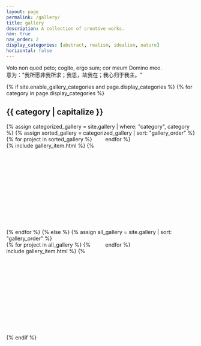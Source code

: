 ```yaml
---
layout: page
permalink: /gallery/
title: gallery
description: A collection of creative works.
nav: true
nav_order: 2
display_categories: [abstract, realism, idealism, nature]
horizontal: false
---
```


<!-- Critical CSS - Inline for instant loading -->
<style>
/* Critical CSS - Aggressive optimization for instant rendering */
.gallery-grid {
  min-height: 200px;
  contain: layout style paint;
  transform: translateZ(0);
  column-count: 3;
  column-gap: 2rem;
  margin-bottom: 3rem;
}
.gallery-item {
  position: relative;
  overflow: hidden;
  border-radius: 12px;
  box-shadow: 0 4px 20px rgba(0, 0, 0, 0.1);
  background: #fff;
  break-inside: avoid;
  margin-bottom: 2rem;
  display: inline-block;
  width: 100%;
  opacity: 1 !important;
  contain: layout style paint;
  transform: translateZ(0);
  backface-visibility: hidden;
}
.gallery-image {
  width: 100%;
  height: auto;
  display: block;
  background-color: #f0f0f0;
  object-fit: cover;
  min-height: 200px;
  transform: translateZ(0) !important;
  backface-visibility: hidden !important;
  image-rendering: optimizeSpeed !important;
  opacity: 1 !important;
  will-change: transform;
  contain: layout style paint;
}
.gallery-image-container {
  position: relative;
  overflow: hidden;
  background: #f8f9fa;
  display: block;
  width: 100%;
  min-height: 200px;
  contain: layout style paint;
}
@media (max-width: 1400px) { .gallery-grid { column-count: 3; column-gap: 1.5rem; } }
@media (max-width: 1200px) { .gallery-grid { column-count: 2; column-gap: 1.5rem; } }
@media (max-width: 768px) { .gallery-grid { column-count: 1; column-gap: 1rem; } }
</style>

<!-- Preload ALL gallery images for instant display -->
<link rel="preload" as="image" href="{{ '/assets/img/chromatic-reverie.jpg' | relative_url }}">
<link rel="preload" as="image" href="{{ '/assets/img/realm-of-gods-main.jpg' | relative_url }}">
<link rel="preload" as="image" href="{{ '/assets/img/threshold-of-displacement.jpg' | relative_url }}">
<link rel="preload" as="image" href="{{ '/assets/img/sanctum-of-azure-skies.jpg' | relative_url }}">
<link rel="preload" as="image" href="{{ '/assets/img/celestial-convergence.png' | relative_url }}">
<link rel="preload" as="image" href="{{ '/assets/img/sentinel-peaks.png' | relative_url }}">
<link rel="preload" as="image" href="{{ '/assets/img/genesis-light.png' | relative_url }}">
<link rel="preload" as="image" href="{{ '/assets/img/gilded-cage.jpg' | relative_url }}">
<link rel="preload" as="image" href="{{ '/assets/img/studies-in-luminosity.jpg' | relative_url }}">
<link rel="preload" as="image" href="{{ '/assets/img/untamed-ambition.jpg' | relative_url }}">
<link rel="preload" as="image" href="{{ '/assets/img/euphoric-nocturne.jpg' | relative_url }}">
<link rel="preload" as="image" href="{{ '/assets/img/tempest-of-migration.jpg' | relative_url }}">
<link rel="preload" as="image" href="{{ '/assets/img/threshold-of-madness.jpg' | relative_url }}">
<link rel="preload" as="image" href="{{ '/assets/img/metamorphic-wisdom.jpg' | relative_url }}">
<link rel="preload" as="image" href="{{ '/assets/img/instruments-of-eloquence.jpg' | relative_url }}">
<link rel="preload" as="image" href="{{ '/assets/img/evolution-of-violence.jpg' | relative_url }}">

<!-- Load full CSS asynchronously -->
<link rel="preload" href="{{ '/assets/css/gallery.css' | relative_url }}" as="style" onload="this.onload=null;this.rel='stylesheet'">
<noscript><link rel="stylesheet" href="{{ '/assets/css/gallery.css' | relative_url }}"></noscript>

<!-- Minimal JavaScript for hover effects only -->
<script defer src="{{ '/assets/js/gallery-static.js' | relative_url }}"></script>

<!-- Aggressive image optimization script -->
<script src="{{ '/assets/js/gallery-image-optimizer.js' | relative_url }}"></script>

<!-- Text optimization script for better hover content display -->
<script src="{{ '/assets/js/gallery-text-optimizer.js' | relative_url }}"></script>

<div class="gallery-intro">
  <div class="gallery-intro-content">
    <p class="gallery-subtitle">Volo non quod peto; cogito, ergo sum; cor meum Domino meo.<br>意为："我所愿非我所求；我思，故我在；我心归于我主。"</p>
  </div>
</div>

<div class="gallery-container">
  {% if site.enable_gallery_categories and page.display_categories %}
    <!-- Display categorized projects with static ordering -->
    {% for category in page.display_categories %}
      <div class="gallery-section">
        <div class="gallery-section-header">
          <h2 class="gallery-category-title">{{ category | capitalize }}</h2>
          <div class="gallery-category-line"></div>
        </div>
        {% assign categorized_gallery = site.gallery | where: "category", category %}
        {% assign sorted_gallery = categorized_gallery | sort: "gallery_order" %}
        <div class="gallery-grid">
          {% for project in sorted_gallery %}
            {% include gallery_item.html %}
          {% endfor %}
        </div>
      </div>
    {% endfor %}
  {% else %}
    <!-- Display projects without categories - statically ordered -->
    {% assign all_gallery = site.gallery | sort: "gallery_order" %}
    <div class="gallery-grid">
      {% for project in all_gallery %}
        {% include gallery_item.html %}
      {% endfor %}
    </div>
  {% endif %}
</div>